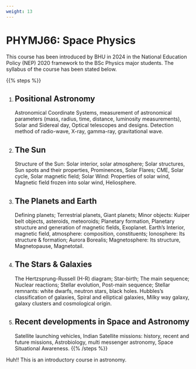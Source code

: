 ```yaml
---
weight: 13
---
```


# PHYMJ66: Space Physics

This course has been introduced by BHU in 2024 in the National Education Policy (NEP) 2020 framework to the BSc Physics major students. The syllabus of the course has been stated below.

{{% steps %}}
1. ## Positional Astronomy
   Astronomical Coordinate Systems, measurement of astronomical parameters (mass, radius, time, distance, luminosity measurements), Solar and Sidereal day, Optical telescopes and designs. Detection method of radio-wave, X-ray, gamma-ray, gravitational wave.

2. ## The Sun
   Structure of the Sun: Solar interior, solar atmosphere; Solar structures, Sun spots and their properties, Prominences, Solar Flares; CME, Solar cycle, Solar magnetic field; Solar Wind: Properties of solar wind, Magnetic field frozen into solar wind, Heliosphere.

3. ## The Planets and Earth
   Defining planets; Terrestrial planets, Giant planets; Minor objects: Kuiper belt objects, asteroids, meteoroids; Planetary formation, Planetary structure and generation of magnetic fields, Exoplanet. Earth’s Interior, magnetic field, atmosphere: composition, constituents; Ionosphere: Its structure & formation; Aurora Borealis; Magnetosphere: Its structure, Magnetopause, Magnetotail.

4. ## The Stars & Galaxies
   The Hertzsprung-Russell (H-R) diagram; Star-birth; The main sequence; Nuclear reactions; Stellar evolution, Post-main sequence; Stellar remnants: white dwarfs, neutron stars, black holes. Hubbles’s classification of galaxies, Spiral and elliptical galaxies, Milky way galaxy, galaxy clusters and cosmological origin.
   
5. ## Recent developments in Space and Astronomy
   Satellite launching vehicles, Indian Satellite missions: history, recent and future missions, Astrobiology, multi messenger astronomy, Space Situational Awareness.
{{% /steps %}}

Huh!! This is an introductory course in astronomy.

